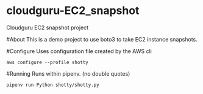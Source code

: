 # cloudguru-EC2_snapshot
Cloudguru EC2 snapshot project

#About
This is a demo project to use boto3 to take EC2 instance snapshots.

#Configure
Uses configuration file created by the AWS cli

`aws configure --profile shotty`

#Running
Runs within pipenv. (no double quotes)

`pipenv run Python shotty/shotty.py`
